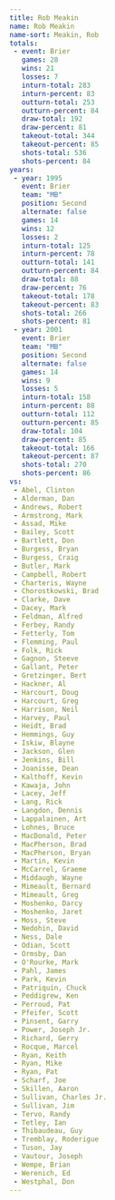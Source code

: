 ```yaml
---
title: Rob Meakin
name: Rob Meakin
name-sort: Meakin, Rob
totals:
 - event: Brier
   games: 28
   wins: 21
   losses: 7
   inturn-total: 283
   inturn-percent: 83
   outturn-total: 253
   outturn-percent: 84
   draw-total: 192
   draw-percent: 81
   takeout-total: 344
   takeout-percent: 85
   shots-total: 536
   shots-percent: 84
years:
 - year: 1995
   event: Brier
   team: "MB"
   position: Second
   alternate: false
   games: 14
   wins: 12
   losses: 2
   inturn-total: 125
   inturn-percent: 78
   outturn-total: 141
   outturn-percent: 84
   draw-total: 88
   draw-percent: 76
   takeout-total: 178
   takeout-percent: 83
   shots-total: 266
   shots-percent: 81
 - year: 2001
   event: Brier
   team: "MB"
   position: Second
   alternate: false
   games: 14
   wins: 9
   losses: 5
   inturn-total: 158
   inturn-percent: 88
   outturn-total: 112
   outturn-percent: 85
   draw-total: 104
   draw-percent: 85
   takeout-total: 166
   takeout-percent: 87
   shots-total: 270
   shots-percent: 86
vs:
 - Abel, Clinton
 - Alderman, Dan
 - Andrews, Robert
 - Armstrong, Mark
 - Assad, Mike
 - Bailey, Scott
 - Bartlett, Don
 - Burgess, Bryan
 - Burgess, Craig
 - Butler, Mark
 - Campbell, Robert
 - Charteris, Wayne
 - Chorostkowski, Brad
 - Clarke, Dave
 - Dacey, Mark
 - Feldman, Alfred
 - Ferbey, Randy
 - Fetterly, Tom
 - Flemming, Paul
 - Folk, Rick
 - Gagnon, Steeve
 - Gallant, Peter
 - Gretzinger, Bert
 - Hackner, Al
 - Harcourt, Doug
 - Harcourt, Greg
 - Harrison, Neil
 - Harvey, Paul
 - Heidt, Brad
 - Hemmings, Guy
 - Iskiw, Blayne
 - Jackson, Glen
 - Jenkins, Bill
 - Joanisse, Dean
 - Kalthoff, Kevin
 - Kawaja, John
 - Lacey, Jeff
 - Lang, Rick
 - Langdon, Dennis
 - Lappalainen, Art
 - Lohnes, Bruce
 - MacDonald, Peter
 - MacPherson, Brad
 - MacPherson, Bryan
 - Martin, Kevin
 - McCarrel, Graeme
 - Middaugh, Wayne
 - Mimeault, Bernard
 - Mimeault, Greg
 - Moshenko, Darcy
 - Moshenko, Jaret
 - Moss, Steve
 - Nedohin, David
 - Ness, Dale
 - Odian, Scott
 - Ormsby, Dan
 - O'Rourke, Mark
 - Pahl, James
 - Park, Kevin
 - Patriquin, Chuck
 - Peddigrew, Ken
 - Perroud, Pat
 - Pfeifer, Scott
 - Pinsent, Garry
 - Power, Joseph Jr.
 - Richard, Gerry
 - Rocque, Marcel
 - Ryan, Keith
 - Ryan, Mike
 - Ryan, Pat
 - Scharf, Joe
 - Skillen, Aaron
 - Sullivan, Charles Jr.
 - Sullivan, Jim
 - Tervo, Randy
 - Tetley, Ian
 - Thibaudeau, Guy
 - Tremblay, Roderigue
 - Tuson, Jay
 - Vautour, Joseph
 - Wempe, Brian
 - Werenich, Ed
 - Westphal, Don
---
```

